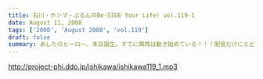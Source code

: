 ```yaml
---
title: 石川・ホンマ・ぶるんのBe-SIDE Your Life! vol.119-1
date: August 11, 2008
tags: ['2008', 'August 2008', 'vol.119']
draft: false
summary: あしたのヒーロー、本日誕生。すでに関西は動き始めている！！！配信だけにとどまらないビーサイ夏の陣。日曜には、大阪出張がすでに行われ、球児達の熱い夏と完全にコラボしたようである。NAMAE
---
```


http://project-phi.ddo.jp/ishikawa/ishikawa119_1.mp3
